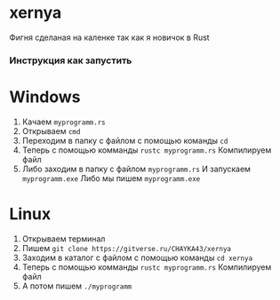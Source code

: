 # xernya

Фигня сделаная на каленке так как я новичок в Rust

### Инструкция как запустить

# Windows
1. Качаем ```myprogramm.rs```
2. Открываeм ```cmd```
3. Переходим в папку с файлом с помощью команды ```cd``` 
4. Теперь с помощью комманды ```rustc myprogramm.rs``` Компилируем файл
5. Либо заходим в папку с файлом ```myprogramm.rs``` И запускаем ```myprogramm.exe```
   Либо мы пишем ```myprogramm.exe```

# Linux
1. Открываeм терминал
2. Пишем ```git clone https://gitverse.ru/CHAYKA43/xernya```
3. Заходим в каталог с файлом с помощью команды ```cd xernya```
4. Теперь с помощью комманды ```rustc myprogramm.rs``` Компилируем файл
5. А потом пишем ```./myprogramm```
